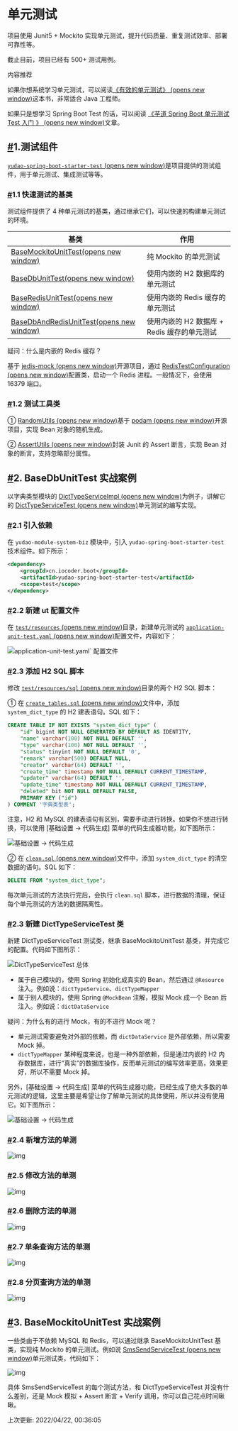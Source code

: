 # 单元测试

项目使用 Junit5 + Mockito 实现单元测试，提升代码质量、重复测试效率、部署可靠性等。

截止目前，项目已经有 500+ 测试用例。

内容推荐

如果你想系统学习单元测试，可以阅读[《有效的单元测试》 (opens new window)](https://www.iocoder.cn/Architecture/books-recommended/?yudao)这本书，非常适合 Java 工程师。

如果只是想学习 Spring Boot Test 的话，可以阅读 [《芋道 Spring Boot 单元测试 Test 入门 》 (opens new window)](https://www.iocoder.cn/Spring-Boot/Unit-Test/?yudao)文章。

## [#](https://doc.iocoder.cn/unit-test/#_1-测试组件)1.测试组件

[`yudao-spring-boot-starter-test` (opens new window)](https://github.com/YunaiV/ruoyi-vue-pro/blob/master/yudao-framework/yudao-spring-boot-starter-test/)是项目提供的测试组件，用于单元测试、集成测试等等。

### [#](https://doc.iocoder.cn/unit-test/#_1-1-快速测试的基类)1.1 快速测试的基类

测试组件提供了 4 种单元测试的基类，通过继承它们，可以快速的构建单元测试的环境。

| 基类                                                         | 作用                                        |
| ------------------------------------------------------------ | ------------------------------------------- |
| [BaseMockitoUnitTest(opens new window)](https://github.com/YunaiV/ruoyi-vue-pro/blob/master/yudao-framework/yudao-spring-boot-starter-test/src/main/java/cn/iocoder/yudao/framework/test/core/ut/BaseMockitoUnitTest.java) | 纯 Mockito 的单元测试                       |
| [BaseDbUnitTest(opens new window)](https://github.com/YunaiV/ruoyi-vue-pro/blob/master/yudao-framework/yudao-spring-boot-starter-test/src/main/java/cn/iocoder/yudao/framework/test/core/ut/BaseDbUnitTest.java) | 使用内嵌的 H2 数据库的单元测试              |
| [BaseRedisUnitTest(opens new window)](https://github.com/YunaiV/ruoyi-vue-pro/blob/master/yudao-framework/yudao-spring-boot-starter-test/src/main/java/cn/iocoder/yudao/framework/test/core/ut/BaseRedisUnitTest.java) | 使用内嵌的 Redis 缓存的单元测试             |
| [BaseDbAndRedisUnitTest(opens new window)](https://github.com/YunaiV/ruoyi-vue-pro/blob/master/yudao-framework/yudao-spring-boot-starter-test/src/main/java/cn/iocoder/yudao/framework/test/core/ut/BaseDbAndRedisUnitTest.java) | 使用内嵌的 H2 数据库 + Redis 缓存的单元测试 |

疑问：什么是内嵌的 Redis 缓存？

基于 [jedis-mock (opens new window)](https://github.com/fppt/jedis-mock)开源项目，通过 [RedisTestConfiguration (opens new window)](https://github.com/YunaiV/ruoyi-vue-pro/blob/master/yudao-framework/yudao-spring-boot-starter-test/src/main/java/cn/iocoder/yudao/framework/test/config/RedisTestConfiguration.java)配置类，启动一个 Redis 进程。一般情况下，会使用 16379 端口。

### [#](https://doc.iocoder.cn/unit-test/#_1-2-测试工具类)1.2 测试工具类

① [RandomUtils (opens new window)](https://github.com/YunaiV/ruoyi-vue-pro/blob/master/yudao-framework/yudao-spring-boot-starter-test/src/main/java/cn/iocoder/yudao/framework/test/core/util/RandomUtils.java)基于 [podam (opens new window)](https://github.com/mtedone/podam)开源项目，实现 Bean 对象的随机生成。

② [AssertUtils (opens new window)](https://github.com/YunaiV/ruoyi-vue-pro/blob/master/yudao-framework/yudao-spring-boot-starter-test/src/main/java/cn/iocoder/yudao/framework/test/core/util/AssertUtils)封装 Junit 的 Assert 断言，实现 Bean 对象的断言，支持忽略部分属性。

## [#](https://doc.iocoder.cn/unit-test/#_2-basedbunittest-实战案例)2. BaseDbUnitTest 实战案例

以字典类型模块的 [DictTypeServiceImpl (opens new window)](https://github.com/YunaiV/ruoyi-vue-pro/blob/master/yudao-module-system/yudao-module-system-biz/src/main/java/cn/iocoder/yudao/module/system/service/dict/DictDataServiceImpl.java)为例子，讲解它的 [DictTypeServiceTest (opens new window)](https://github.com/YunaiV/ruoyi-vue-pro/blob/master/yudao-module-system/yudao-module-system-biz/src/test/java/cn/iocoder/yudao/module/system/service/dict/DictDataServiceTest.java)单元测试的编写实现。

### [#](https://doc.iocoder.cn/unit-test/#_2-1-引入依赖)2.1 引入依赖

在 `yudao-module-system-biz` 模块中，引入 `yudao-spring-boot-starter-test` 技术组件。如下所示：

```xml
<dependency>
    <groupId>cn.iocoder.boot</groupId>
    <artifactId>yudao-spring-boot-starter-test</artifactId>
    <scope>test</scope>
</dependency>
```

### [#](https://doc.iocoder.cn/unit-test/#_2-2-新建-ut-配置文件)2.2 新建 ut 配置文件

在 [`test/resources` (opens new window)](https://github.com/YunaiV/ruoyi-vue-pro/blob/master/yudao-module-system/yudao-module-system-biz/src/test/resources/)目录，新建单元测试的 [`application-unit-test.yaml` (opens new window)](https://github.com/YunaiV/ruoyi-vue-pro/blob/master/yudao-module-system/yudao-module-system-biz/src/test/resources/application-unit-test.yaml)配置文件，内容如下：

![application-unit-test.yaml` 配置文件](https://doc.iocoder.cn/img/%E5%8D%95%E5%85%83%E6%B5%8B%E8%AF%95/02.png)

### [#](https://doc.iocoder.cn/unit-test/#_2-3-添加-h2-sql-脚本)2.3 添加 H2 SQL 脚本

修改 [`test/resources/sql` (opens new window)](https://github.com/YunaiV/ruoyi-vue-pro/blob/master/yudao-module-system/yudao-module-system-biz/src/test/resources/sql/)目录的两个 H2 SQL 脚本：

① 在 [`create_tables.sql` (opens new window)](https://github.com/YunaiV/ruoyi-vue-pro/blob/master/yudao-module-system/yudao-module-system-biz/src/test/resources/sql/create_tables.sql)文件中，添加 `system_dict_type` 的 H2 建表语句。SQL 如下：

```sql
CREATE TABLE IF NOT EXISTS "system_dict_type" (
    "id" bigint NOT NULL GENERATED BY DEFAULT AS IDENTITY,
    "name" varchar(100) NOT NULL DEFAULT '',
    "type" varchar(100) NOT NULL DEFAULT '',
    "status" tinyint NOT NULL DEFAULT '0',
    "remark" varchar(500) DEFAULT NULL,
    "creator" varchar(64) DEFAULT '',
    "create_time" timestamp NOT NULL DEFAULT CURRENT_TIMESTAMP,
    "updater" varchar(64) DEFAULT '',
    "update_time" timestamp NOT NULL DEFAULT CURRENT_TIMESTAMP,
    "deleted" bit NOT NULL DEFAULT FALSE,
    PRIMARY KEY ("id")
) COMMENT '字典类型表';
```

注意，H2 和 MySQL 的建表语句有区别，需要手动进行转换。如果你不想进行转换，可以使用 [基础设置 -> 代码生成] 菜单的代码生成器功能，如下图所示：

![基础设置 -> 代码生成](https://doc.iocoder.cn/img/%E5%8D%95%E5%85%83%E6%B5%8B%E8%AF%95/03.png)

② 在 [`clean.sql` (opens new window)](https://github.com/YunaiV/ruoyi-vue-pro/blob/master/yudao-module-system/yudao-module-system-biz/src/test/resources/sql/clean.sql)文件中，添加 `system_dict_type` 的清空数据的语句。SQL 如下：

```sql
DELETE FROM "system_dict_type";
```

每次单元测试的方法执行完后，会执行 `clean.sql` 脚本，进行数据的清理，保证每个单元测试的方法的数据隔离性。

### [#](https://doc.iocoder.cn/unit-test/#_2-3-新建-dicttypeservicetest-类)2.3 新建 DictTypeServiceTest 类

新建 DictTypeServiceTest 测试类，继承 BaseMockitoUnitTest 基类，并完成它的配置。代码如下图所示：

![DictTypeServiceTest 总体](https://doc.iocoder.cn/img/%E5%8D%95%E5%85%83%E6%B5%8B%E8%AF%95/01.png)

- 属于自己模块的，使用 Spring 初始化成真实的 Bean，然后通过 `@Resource` 注入。例如说：`dictTypeService`、`dictTypeMapper`
- 属于别人模块的，使用 Spring `@MockBean` 注解，模拟 Mock 成一个 Bean 后注入。例如说：`dictDataService`

疑问：为什么有的进行 Mock，有的不进行 Mock 呢？

- 单元测试需要避免对外部的依赖，而 `dictDataService` 是外部依赖，所以需要 Mock 掉。
- `dictTypeMapper` 某种程度来说，也是一种外部依赖，但是通过内嵌的 H2 内存数据库，进行“真实”的数据库操作，反而单元测试的编写效率更高，效果更好，所以不需要 Mock 掉。

另外，[基础设置 -> 代码生成] 菜单的代码生成器功能，已经生成了绝大多数的单元测试的逻辑，这里主要是希望让你了解单元测试的具体使用，所以并没有使用它。如下图所示：

![基础设置 -> 代码生成](https://doc.iocoder.cn/img/%E5%8D%95%E5%85%83%E6%B5%8B%E8%AF%95/04.png)

### [#](https://doc.iocoder.cn/unit-test/#_2-4-新增方法的单测)2.4 新增方法的单测

![img](https://doc.iocoder.cn/img/%E5%8D%95%E5%85%83%E6%B5%8B%E8%AF%95/05.png)

### [#](https://doc.iocoder.cn/unit-test/#_2-5-修改方法的单测)2.5 修改方法的单测

![img](https://doc.iocoder.cn/img/%E5%8D%95%E5%85%83%E6%B5%8B%E8%AF%95/06.png)

### [#](https://doc.iocoder.cn/unit-test/#_2-6-删除方法的单测)2.6 删除方法的单测

![img](https://doc.iocoder.cn/img/%E5%8D%95%E5%85%83%E6%B5%8B%E8%AF%95/07.png)

### [#](https://doc.iocoder.cn/unit-test/#_2-7-单条查询方法的单测)2.7 单条查询方法的单测

![img](https://doc.iocoder.cn/img/%E5%8D%95%E5%85%83%E6%B5%8B%E8%AF%95/08.png)

### [#](https://doc.iocoder.cn/unit-test/#_2-8-分页查询方法的单测)2.8 分页查询方法的单测

![img](https://doc.iocoder.cn/img/%E5%8D%95%E5%85%83%E6%B5%8B%E8%AF%95/09.png)

## [#](https://doc.iocoder.cn/unit-test/#_3-basemockitounittest-实战案例)3. BaseMockitoUnitTest 实战案例

一些类由于不依赖 MySQL 和 Redis，可以通过继承 BaseMockitoUnitTest 基类，实现纯 Mockito 的单元测试。例如说 [SmsSendServiceTest (opens new window)](https://github.com/YunaiV/ruoyi-vue-pro/blob/master/yudao-module-system/yudao-module-system-biz/src/test/java/cn/iocoder/yudao/module/system/service/sms/SmsSendServiceTest.java)单元测试类，代码如下：

![img](https://doc.iocoder.cn/img/%E5%8D%95%E5%85%83%E6%B5%8B%E8%AF%95/10.png)

具体 SmsSendServiceTest 的每个测试方法，和 DictTypeServiceTest 并没有什么差别，还是 Mock 模拟 + Assert 断言 + Verify 调用，你可以自己花点时间瞅瞅。

上次更新: 2022/04/22, 00:36:05